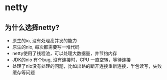 # netty

## 为什么选择netty?
-   原生的io, 没有处理高并发的能力
-   原生的nio, 每次都需要写一堆代码
-   netty使用了线程池，可以处理大数据量，并节约内存
-   JDK的nio 有个bug, 没有连接时，CPU 一直空转，等待连接
-   处理了nio没有处理的问题，比如出路的断开连接重新连接，半包读写，失败缓存等问题

